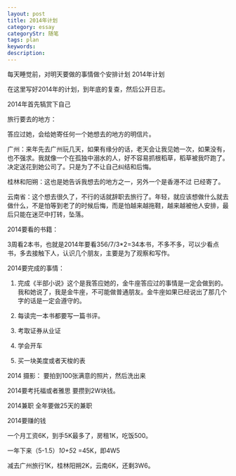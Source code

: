 ```yaml
---
layout: post
title: 2014年计划
category: essay
categoryStr: 随笔
tags: plan
keywords: 
description: 
---
```


每天睡觉前，对明天要做的事情做个安排计划
2014年计划

在这里写好2014年的计划，到年底的复查，然后公开日志。

2014年首先犒赏下自己

旅行要去的地方：

答应过她，会给她寄任何一个她想去的地方的明信片。

广州：来年先去广州玩几天，如果有缘分的话，老天会让我见她一次，如果没有，也不强求。我就像一个在孤独中溺水的人，好不容易抓根稻草，稻草被我吓跑了。决定送花到她公司了。只是为了不让自己纠结和后悔。

桂林和阳朔：这也是她告诉我想去的地方之一，另外一个是香港不过 已经寄了。

云南省：这个想去很久了，不行的话就辞职去旅行了。年轻，就应该想做什么就去做什么，不是怕等到老了的时候后悔，而是怕越来越拖鞋，越来越被他人安排，最后只能在迷茫中打转，坠落。

 

2014要看的书籍：

3周看2本书，也就是2014年要看356/7/3*2=34本书，不多不多，可以少看点书，多去接触下人，认识几个朋友，主要是为了观察和写作。

 

2014要完成的事情：

1. 完成《半部小说》这个是我答应她的，金牛座答应过的事情是一定会做到的。我和她说了，我是金牛座，不可能做普通朋友。金牛座如果已经说出了那几个字的话是一定会遵守的。

2. 每读完一本书都要写一篇书评。

3. 考取证券从业证

4. 学会开车

5. 买一块美度或者天梭的表

 2014 摄影：
要拍到100张满意的照片，然后洗出来

2014要考托福或者雅思
要攒到2W块钱。

2014兼职
全年要做25天的兼职 

 

2014要赚的钱

一个月工资6K，到手5K最多了，房租1K，吃饭500。

一年下来（5-1.5）*10+5*2 =45K，即4W5

减去广州旅行1K，桂林阳朔2K，云南6K，还剩3W6。
